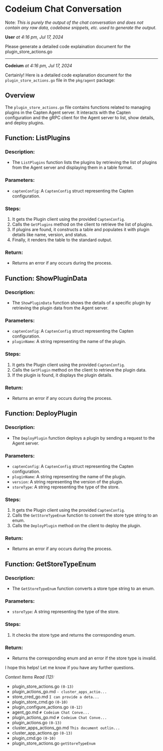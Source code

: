 # Codeium Chat Conversation

Note: _This is purely the output of the chat conversation and does not contain any raw data, codebase snippets, etc. used to generate the output._

**User** _at 4:16 pm, Jul 17, 2024_

Please generate a detailed code explaination document for the plugin_store_actions.go

---

**Codeium** _at 4:16 pm, Jul 17, 2024_

Certainly! Here is a detailed code explanation document for the `plugin_store_actions.go` file in the `pkg/agent` package:

## Overview

The `plugin_store_actions.go` file contains functions related to managing plugins in the Capten Agent server. It interacts with the Capten configuration and the gRPC client for the Agent server to list, show details, and deploy plugins.

## Function: ListPlugins

### Description:
- The `ListPlugins` function lists the plugins by retrieving the list of plugins from the Agent server and displaying them in a table format.
  
### Parameters:
- `captenConfig`: A `CaptenConfig` struct representing the Capten configuration.

### Steps:
1. It gets the Plugin client using the provided `CaptenConfig`.
2. Calls the `GetPlugins` method on the client to retrieve the list of plugins.
3. If plugins are found, it constructs a table and populates it with plugin details like name, version, and status.
4. Finally, it renders the table to the standard output.

### Return:
- Returns an error if any occurs during the process.

## Function: ShowPluginData

### Description:
- The `ShowPluginData` function shows the details of a specific plugin by retrieving the plugin data from the Agent server.
  
### Parameters:
- `captenConfig`: A `CaptenConfig` struct representing the Capten configuration.
- `pluginName`: A string representing the name of the plugin.

### Steps:
1. It gets the Plugin client using the provided `CaptenConfig`.
2. Calls the `GetPlugin` method on the client to retrieve the plugin data.
3. If the plugin is found, it displays the plugin details.

### Return:
- Returns an error if any occurs during the process.

## Function: DeployPlugin

### Description:
- The `DeployPlugin` function deploys a plugin by sending a request to the Agent server.
  
### Parameters:
- `captenConfig`: A `CaptenConfig` struct representing the Capten configuration.
- `pluginName`: A string representing the name of the plugin.
- `version`: A string representing the version of the plugin.
- `storeType`: A string representing the type of the store.

### Steps:
1. It gets the Plugin client using the provided `CaptenConfig`.
2. Calls the `GetStoreTypeEnum` function to convert the store type string to an enum.
3. Calls the `DeployPlugin` method on the client to deploy the plugin.

### Return:
- Returns an error if any occurs during the process.

## Function: GetStoreTypeEnum

### Description:
- The `GetStoreTypeEnum` function converts a store type string to an enum.
  
### Parameters:
- `storeType`: A string representing the type of the store.

### Steps:
1. It checks the store type and returns the corresponding enum.

### Return:
- Returns the corresponding enum and an error if the store type is invalid.

I hope this helps! Let me know if you have any further questions.


_Context Items Read (12):_

- plugin_store_actions.go `(0-13)`
- plugin_actions_go.md `- cluster_apps_actio...`
- store_cred_go.md `I can provide a deta...`
- plugin_store_cmd.go `(0-10)`
- plugin_configure_actions.go `(0-12)`
- agent_go.md `# Codeium Chat Conve...`
- plugin_actions_go.md `# Codeium Chat Conve...`
- plugin_actions.go `(0-13)`
- cluster_apps_actions_go.md `This document outlin...`
- cluster_app_actions.go `(0-13)`
- plugin_cmd.go `(0-10)`
- plugin_store_actions.go `getStoreTypeEnum`
